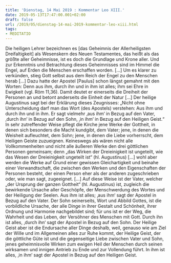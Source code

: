 ```yaml
---
title: 'Dienstag, 14 Mai 2019 : Kommentar Leo XIII.'
date: 2019-05-13T17:47:00.001+02:00
draft: false
url: /2019/05/dienstag-14-mai-2019-kommentar-leo-xiii.html
tags: 
- MEDITATIO
---
```


Die heiligen Lehrer bezeichnen es \[das Geheimnis der Allerheiligsten Dreifaltigkeit\] als Wesenskern des Neuen Testamentes, das heißt als das größte aller Geheimnisse, ist es doch die Grundlage und Krone aller. Und zur Erkenntnis und Betrachtung dieses Geheimnisses sind im Himmel die Engel, auf Erden die Menschen erschaffen worden. \[...\] Um es klarer zu verkünden, stieg Gott selbst aus dem Reich der Engel zu den Menschen herab \[...\] Dazu hatte der Apostel \[Paulus\] schon längst gemahnt mit den Worten: Denn aus ihm, durch ihn und in ihm ist alles; ihm sei Ehre in Ewigkeit (vgl. Röm 11,36). Damit deutet er einerseits die Dreiheit der Personen an und betont anderseits die Einheit der Natur \[...\] Der heilige Augustinus sagt bei der Erklärung dieses Zeugnisses: „Nicht ohne Unterscheidung darf man das Wort (des Apostels) verstehen: Aus ihm und durch ihn und in ihm. Er sagt vielmehr ‚aus ihm‘ in Bezug auf den Vater, ‚durch ihn‘ in Bezug auf den Sohn, ‚in ihm‘ in Bezug auf den Heiligen Geist.“ In sehr zutreffender Weise pflegt die Kirche jene Werke der Gottheit, in denen sich besonders die Macht kundgibt, dem Vater; jene, in denen die Weisheit aufleuchtet, dem Sohn; jene, in denen die Liebe vorherrscht, dem Heiligen Geiste zuzueignen. Keineswegs als wären nicht alle Vollkommenheiten und nicht alle äußeren Werke den drei göttlichen Personen gemeinsam; denn „das Wirken der Dreieinigkeit ist ungeteilt, wie das Wesen der Dreieinigkeit ungeteilt ist“ (hl. Augustinus) \[...\] wohl aber werden die Werke auf Grund einer gewissen Gleichartigkeit und beinahe einer Verwandtschaft, die zwischen den Werken und den Eigenschaften der Personen besteht, der einen Person eher als der anderen zugeschrieben oder, wie man sagt, zugeeignet. \[...\] Auf diese Weise ist der Vater, welcher „der Ursprung der ganzen Gottheit“ (hl. Augustinus) ist, zugleich die bewirkende Ursache aller Geschöpfe, der Menschwerdung des Wortes und der Heiligung der Seelen. Aus ihm ist alles; ‚aus ihm‘ sagt der Apostel in Bezug auf den Vater. Der Sohn seinerseits, Wort und Abbild Gottes, ist die vorbildliche Ursache, der alle Dinge in ihrer Gestalt und Schönheit, ihrer Ordnung und Harmonie nachgebildet sind; für uns ist er der Weg, die Wahrheit und das Leben, der Versöhner des Menschen mit Gott. Durch ihn ist alles, ‚durch ihn‘ sagt der Apostel in Bezug auf den Sohn. Der Heilige Geist aber ist die Endursache aller Dinge deshalb, weil, genauso wie am Ziel der Wille und im Allgemeinen alles zur Ruhe kommt, der Heilige Geist, der die göttliche Güte ist und die gegenseitige Liebe zwischen Vater und Sohn, jenes geheimnisvolle Wirken zum ewigen Heil der Menschen durch seinen wirksamen und innigen Antrieb zu Ende und zur Vollendung führt. In ihm ist alles, ‚in ihm‘ sagt der Apostel in Bezug auf den Heiligen Geist.